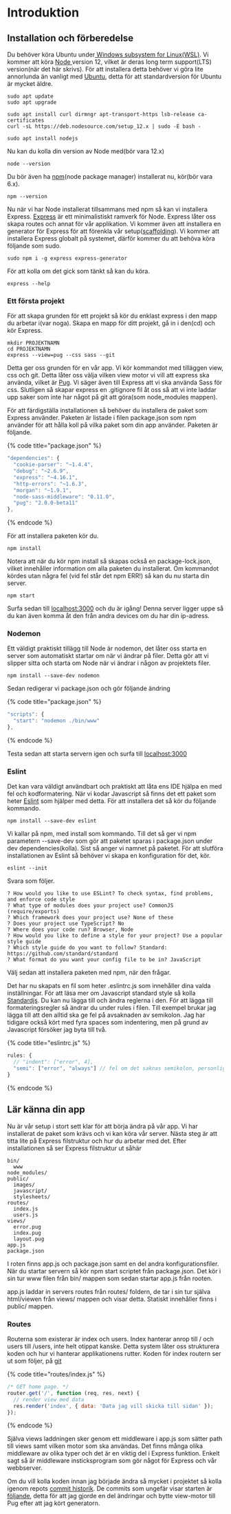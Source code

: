# Introduktion

## Installation och förberedelse

Du behöver köra Ubuntu under[ Windows subsystem for Linux\(WSL\)](https://docs.microsoft.com/en-us/windows/wsl/install-win10). Vi kommer att köra [Node ](https://nodejs.org/)version 12, vilket är deras long term support\(LTS\) version\(när det här skrivs\). För att installera detta behöver vi göra lite annorlunda än vanligt med [Ubuntu](https://ubuntu.com/), detta för att standardversion för Ubuntu är mycket äldre.

```text
sudo apt update
sudo apt upgrade

sudo apt install curl dirmngr apt-transport-https lsb-release ca-certificates
curl -sL https://deb.nodesource.com/setup_12.x | sudo -E bash -

sudo apt install nodejs
```

Nu kan du kolla din version av Node med\(bör vara 12.x\)

```text
node --version
```

Du bör även ha [npm](https://www.npmjs.com/)\(node package manager\) installerat nu, kör\(bör vara 6.x\).

```text
npm --version
```

Nu när vi har Node installerat tillsammans med npm så kan vi installera Express. [Express](https://expressjs.com/) är ett minimalistiskt ramverk för Node. Express låter oss skapa routes och annat för vår applikation. Vi kommer även att installera en generator för Express för att förenkla vår setup\([scaffolding](https://en.wikipedia.org/wiki/Scaffold_%28programming%29)\). Vi kommer att installera Express globalt på systemet, därför kommer du att behöva köra följande som sudo.

```text
sudo npm i -g express express-generator
```

För att kolla om det gick som tänkt så kan du köra.

```text
express --help
```

### Ett första projekt

För att skapa grunden för ett projekt så kör du enklast express i den mapp du arbetar i\(var noga\). Skapa en mapp för ditt projekt, gå in i den\(cd\) och kör Express.

```text
mkdir PROJEKTNAMN
cd PROJEKTNAMN
express --view=pug --css sass --git
```

Detta ger oss grunden för en vår app. Vi kör kommandot med tilläggen view, css och git. Detta låter oss välja vilken view motor vi vill att express ska använda, vilket är [Pug](https://pugjs.org/). Vi säger även till Express att vi ska använda Sass för css. Slutligen så skapar express en .gitignore fil åt oss så att vi inte laddar upp saker som inte har något på git att göra\(som node\_modules mappen\).

För att färdigställa installationen så behöver du installera de paket som Express använder. Paketen är listade i filen package.json som npm använder för att hålla koll på vilka paket som din app använder. Paketen är följande.

{% code title="package.json" %}
```javascript
"dependencies": {
  "cookie-parser": "~1.4.4",
  "debug": "~2.6.9",
  "express": "~4.16.1",
  "http-errors": "~1.6.3",
  "morgan": "~1.9.1",
  "node-sass-middleware": "0.11.0",
  "pug": "2.0.0-beta11"
},
```
{% endcode %}

För att installera paketen kör du.

```text
npm install
```

Notera att när du kör npm install så skapas också en package-lock.json, vilket innehåller information om alla paketen du installerat. Om kommandot kördes utan några fel \(vid fel står det npm ERR!\) så kan du nu starta din server.

```text
npm start
```

Surfa sedan till [localhost:3000](http://localhost:3000/) och du är igång! Denna server ligger uppe så du kan även komma åt den från andra devices om du har din ip-adress.

### Nodemon

Ett väldigt praktiskt tillägg till Node är nodemon, det låter oss starta en server som automatiskt startar om när vi ändrar på filer. Detta gör att vi slipper sitta och starta om Node när vi ändrar i någon av projektets filer.

```text
npm install --save-dev nodemon
```

Sedan redigerar vi package.json och gör följande ändring

{% code title="package.json" %}
```javascript
"scripts": {
  "start": "nodemon ./bin/www"
},
```
{% endcode %}

Testa sedan att starta servern igen och surfa till [localhost:3000](http://localhost:3000/)

### Eslint

Det kan vara väldigt användbart och praktiskt att låta ens IDE hjälpa en med fel och kodformatering. När vi kodar Javascript så finns det ett paket som heter [Eslint](https://eslint.org/) som hjälper med detta. För att installera det så kör du följande kommando.

```text
npm install --save-dev eslint
```

Vi kallar på npm, med install som kommando. Till det så ger vi npm parametern --save-dev som gör att paketet sparas i package.json under dev dependencies\(kolla\). Sist så anger vi namnet på paketet. För att slutföra installationen av Eslint så behöver vi skapa en konfiguration för det, kör.

```text
eslint --init
```

Svara som följer.

```text
? How would you like to use ESLint? To check syntax, find problems, and enforce code style
? What type of modules does your project use? CommonJS (require/exports)
? Which framework does your project use? None of these
? Does your project use TypeScript? No
? Where does your code run? Browser, Node
? How would you like to define a style for your project? Use a popular style guide
? Which style guide do you want to follow? Standard: https://github.com/standard/standard
? What format do you want your config file to be in? JavaScript
```

Välj sedan att installera paketen med npm, när den frågar.

Det har nu skapats en fil som heter .eslintrc.js som innehåller dina valda inställningar. För att läsa mer om Javascript standard style så kolla [Standardjs](https://standardjs.com/rules.html). Du kan nu lägga till och ändra reglerna i den. För att lägga till formateringsregler så ändrar du under rules i filen. Till exempel brukar jag lägga till att den alltid ska ge fel på avsaknaden av semikolon. Jag har tidigare också kört med fyra spaces som indentering, men på grund av Javascript försöker jag byta till två.

{% code title="eslintrc.js" %}
```javascript
rules: {
  // "indent": ["error", 4],
  "semi": ["error", "always"] // fel om det saknas semikolon, personlig preferens
}
```
{% endcode %}

## Lär känna din app

Nu är vår setup i stort sett klar för att börja ändra på vår app. Vi har installerat de paket som krävs och vi kan köra vår server. Nästa steg är att titta lite på Express filstruktur och hur du arbetar med det. Efter installationen så ser Express filstruktur ut såhär

```text
bin/
  www
node_modules/
public/
  images/
  javascript/
  stylesheets/
routes/
  index.js
  users.js
views/
  error.pug
  index.pug
  layout.pug
app.js
package.json
```

I roten finns app.js och package.json samt en del andra konfigurationsfiler. När du startar servern så kör npm start scriptet från package.json. Det kör i sin tur www filen från bin/ mappen som sedan startar app.js från rooten.

app.js laddar in servers routes från routes/ foldern, de tar i sin tur själva html/viewen från views/ mappen och visar detta. Statiskt innehåller finns i public/ mappen.

### Routes

Routerna som existerar är index och users. Index hanterar anrop till / och users till /users, inte helt otippat kanske. Detta system låter oss strukturera koden och hur vi hanterar applikationens rutter. Koden för index routern ser ut som följer, på [git](https://github.com/jensnti/wsp1-node/blob/ac1733d144ed049550e30fa2a711ae876ef9c3cd/routes/index.js)

{% code title="routes/index.js" %}
```javascript
/* GET home page. */
router.get('/', function (req, res, next) {
  // render view med data
  res.render('index', { data: 'Data jag vill skicka till sidan' });
});
```
{% endcode %}

Själva views laddningen sker genom ett middleware i app.js som sätter path till views samt vilken motor som ska användas. Det finns många olika middleware av olika typer och det är en viktig del i Express funktion. Enkelt sagt så är middleware insticksprogram som gör något för Express och vår webbserver.

Om du vill kolla koden innan jag började ändra så mycket i projektet så kolla igenom repots [commit historik](https://github.com/jensnti/wsp1-node/commits/master). De commits som ungefär visar starten är [följande](https://github.com/jensnti/wsp1-node/tree/ac1733d144ed049550e30fa2a711ae876ef9c3cd), detta för att jag gjorde en del ändringar och bytte view-motor till Pug efter att jag kört generatorn.

